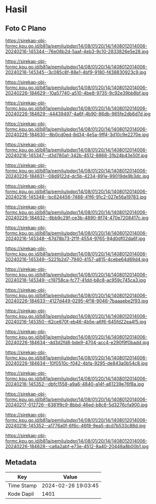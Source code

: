 # Hasil

## Foto C Plano

https://sirekap-obj-formc.kpu.go.id/b81a/pemilu/pdpr/14/08/01/20/14/1408012014006-20240216-145344--76e08b2d-5aaf-4eb3-9c10-2833826e5e28.jpg

https://sirekap-obj-formc.kpu.go.id/b81a/pemilu/pdpr/14/08/01/20/14/1408012014006-20240216-145345--3c085c8f-88e1-4bf9-9180-f438830923c9.jpg

https://sirekap-obj-formc.kpu.go.id/b81a/pemilu/pdpr/14/08/01/20/14/1408012014006-20240226-184629--10a57740-a510-4be8-9735-9c92e39bb8bf.jpg

https://sirekap-obj-formc.kpu.go.id/b81a/pemilu/pdpr/14/08/01/20/14/1408012014006-20240226-184629--44439497-4a6f-4b90-86db-965fe2db6d7d.jpg

https://sirekap-obj-formc.kpu.go.id/b81a/pemilu/pdpr/14/08/01/20/14/1408012014006-20240226-184630--8b0cd0ed-8d34-4e5a-9ff4-3d10c9e2270e.jpg

https://sirekap-obj-formc.kpu.go.id/b81a/pemilu/pdpr/14/08/01/20/14/1408012014006-20240216-145347--d3d780a1-342b-4512-8868-31b24b43e50f.jpg

https://sirekap-obj-formc.kpu.go.id/b81a/pemilu/pdpr/14/08/01/20/14/1408012014006-20240226-184631--08d9122d-dc5b-4234-891e-99019de9b3dc.jpg

https://sirekap-obj-formc.kpu.go.id/b81a/pemilu/pdpr/14/08/01/20/14/1408012014006-20240216-145348--bc624456-7488-41f6-91c2-027e56a19783.jpg

https://sirekap-obj-formc.kpu.go.id/b81a/pemilu/pdpr/14/08/01/20/14/1408012014006-20240226-184632--6bb9c29f-ce3b-4890-8f74-470e7208417c.jpg

https://sirekap-obj-formc.kpu.go.id/b81a/pemilu/pdpr/14/08/01/20/14/1408012014006-20240216-145348--67d78b73-2f1f-4554-9765-94d0df02da6f.jpg

https://sirekap-obj-formc.kpu.go.id/b81a/pemilu/pdpr/14/08/01/20/14/1408012014006-20240216-145349--5221b2d7-7940-4157-a815-4cebe64d69d4.jpg

https://sirekap-obj-formc.kpu.go.id/b81a/pemilu/pdpr/14/08/01/20/14/1408012014006-20240216-145349--c19758ca-fc77-41dd-b8c8-ac959c745ca3.jpg

https://sirekap-obj-formc.kpu.go.id/b81a/pemilu/pdpr/14/08/01/20/14/1408012014006-20240226-184633--4127d449-0295-4f18-9046-7baaaebe2f93.jpg

https://sirekap-obj-formc.kpu.go.id/b81a/pemilu/pdpr/14/08/01/20/14/1408012014006-20240216-145350--62ce670f-eb46-4b5e-a6f6-645fd22ea4f5.jpg

https://sirekap-obj-formc.kpu.go.id/b81a/pemilu/pdpr/14/08/01/20/14/1408012014006-20240226-184634--dd3d2fd8-bde9-4704-acc4-e290f9f0badd.jpg

https://sirekap-obj-formc.kpu.go.id/b81a/pemilu/pdpr/14/08/01/20/14/1408012014006-20240226-184634--10f0510c-f042-4bfa-9295-de843a0b54c8.jpg

https://sirekap-obj-formc.kpu.go.id/b81a/pemilu/pdpr/14/08/01/20/14/1408012014006-20240216-145352--dbfc1558-a9a6-4840-a14f-a61239e76f8a.jpg

https://sirekap-obj-formc.kpu.go.id/b81a/pemilu/pdpr/14/08/01/20/14/1408012014006-20240217-012726--6381f9c9-8bbd-46ed-b8c6-5d3276cfa900.jpg

https://sirekap-obj-formc.kpu.go.id/b81a/pemilu/pdpr/14/08/01/20/14/1408012014006-20240216-145352--a1776a0f-6f6c-46f8-9ea5-dcd7b533c88d.jpg

https://sirekap-obj-formc.kpu.go.id/b81a/pemilu/pdpr/14/08/01/20/14/1408012014006-20240226-184628--ca6a2abf-e73e-4512-8a40-20448a8b00b1.jpg


## Metadata

| Key        | Value               |
| ---------- | ------------------- |
| Time Stamp | 2024-02-26 19:03:45 |
| Kode Dapil | 1401                |



